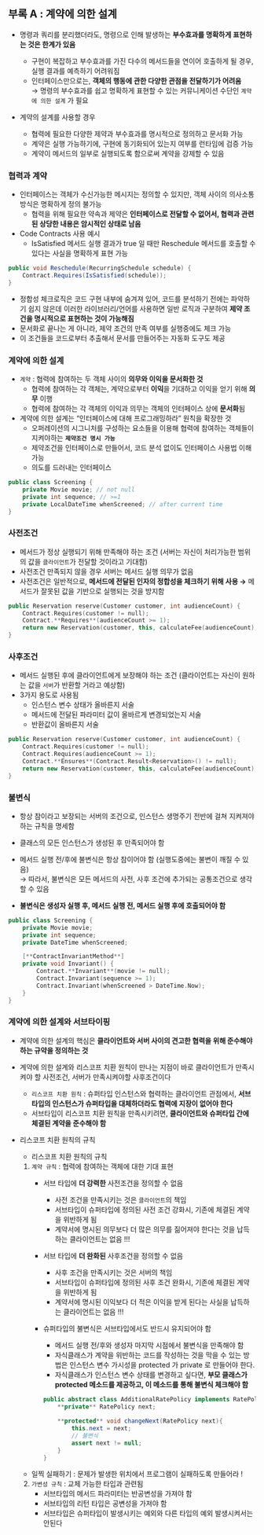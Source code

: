## 부록 A : 계약에 의한 설계

- 명령과 쿼리를 분리했더라도, 명령으로 인해 발생하는 **부수효과를 명확하게 표현하는 것은 한계가 있음**
    - 구현이 복잡하고 부수효과를 가진 다수의 메서드들을 연이어 호출하게 될 경우, 실행 결과를 예측하기 어려워짐
    - 인터페이스만으로는, **객체의 행동에 관한 다양한 관점을 전달하기가 어려움** <br>
    → 명령의 부수효과를 쉽고 명확하게 표현할 수 있는 커뮤니케이션 수단인 `계약에 의한 설계` 가 필요
    
- 계약의 설계를 사용할 경우
    - 협력에 필요한 다양한 제약과 부수효과를 명시적으로 정의하고 문서화 가능
    - 계약은 실행 가능하기에, 구현에 동기화되어 있는지 여부를 런타임에 검증 가능
    - 계약이 메서드의 일부로 실행되도록 함으로써 계약을 강제할 수 있음
### 협력과 계약

- 인터페이스는 객체가 수신가능한 메시지는 정의할 수 있지만, 객체 사이의 의사소통 방식은 명확하게 정의 불가능
    - 협력을 위해 필요한 약속과 제약은 **인터페이스로 전달할 수 없어서, 협력과 관련된 상당한 내용은 암시적인 상태로 남음**
- Code Contracts 사용 예시
    - IsSatisfied 메서드 실행 결과가 true 일 때만 Reschedule 메서드를 호출할 수 있다는 사실을 명확하게 표현 가능

```java
public void Reschedule(RecurringSchedule schedule) {
	Contract.Requires(IsSatisfied(schedule));
}
```

- 정합성 체크로직은 코드 구현 내부에 숨겨져 있어, 코드를 분석하기 전에는 파악하기 쉽지 않은데 이러한 라이브러리/언어를 사용하면 일반 로직과 구분하여 **제약 조건을 명시적으로 표현하는 것이 가능해짐**
- 문서화로 끝나는 게 아니라, 제약 조건의 만족 여부를 실행중에도 체크 가능
- 이 조건들을 코드로부터 추출해서 문서를 만들어주는 자동화 도구도 제공

### 계약에 의한 설계
- `계약` : 협력에 참여하는 두 객체 사이의 **의무와 이익을 문서화한 것**
    - 협력에 참여하는 각 객체는, 계약으로부터 **이익**을 기대하고 이익을 얻기 위해 **의무** 이행
    - 협력에 참여하는 각 객체의 이익과 의무는 객체의 인터페이스 상에 **문서화**됨
- 계약에 의한 설계는 “인터페이스에 대해 프로그래밍하라” 원칙을 확장한 것
    - 오퍼레이션의 시그니처를 구성하는 요소들을 이용해 협력에 참여하는 객체들이 지켜야하는 **`제약조건 명시 가능`**
    - 제약조건을 인터페이스로 만들어서, 코드 분석 없이도 인터페이스 사용법 이해 가능
    - 의도를 드러내는 인터페이스

```java
public class Screening {
	private Movie movie; // not null
	private int sequence; // >=1
	private LocalDateTime whenScreened; // after current time 
}
```

### 사전조건
- 메서드가 정상 실행되기 위해 만족해야 하는 조건 (서버는 자신이 처리가능한 범위의 값을 `클라이언트`가 전달할 것이라고 기대함)
- 사전조건 만족되지 않을 경우 서버는 메서드 실행 의무가 없음
- 사전조건은 일반적으로, **메서드에 전달된 인자의 정합성을 체크하기 위해 사용 →** 메서드가 잘못된 값을 기반으로 실행되는 것을 방지함

```C++
public Reservation reserve(Customer customer, int audienceCount) {
	Contract.Requires(customer != null);
	Contract.**Requires**(audienceCount >= 1);
	return new Reservation(customer, this, calculateFee(audienceCount), audienceCount);
}
```

### 사후조건
- 메서드 실행된 후에 클라이언트에게 보장해야 하는 조건 (클라이언트는 자신이 원하는 값을 `서버`가 반환할 거라고 예상함)
- 3가지 용도로 사용됨
    - 인스턴스 변수 상태가 올바른지 서술
    - 메서드에 전달된 파라미터 값이 올바르게 변경되었는지 서술
    - 반환값이 올바른지 서술

```C++
public Reservation reserve(Customer customer, int audienceCount) {
	Contract.Requires(customer != null);
	Contract.Requires(audienceCount >= 1);
	Contract.**Ensures**(Contract.Result<Reservation>() != null);
	return new Reservation(customer, this, calculateFee(audienceCount), audienceCount);
}
```

### 불변식
- 항상 참이라고 보장되는 서버의 조건으로, 인스턴스 생명주기 전반에 걸쳐 지켜져야 하는 규칙을 명세함
- 클래스의 모든 인스턴스가 생성된 후 만족되어야 함
- 메서드 실행 전/후에 불변식은 항상 참이어야 함 (실행도중에는 불변이 깨질 수 있음) <br> 
    → 따라서, 불변식은 모든 메서드의 사전, 사후 조건에 추가되는 공통조건으로 생각할 수 있음
    
- **불변식은 생성자 실행 후, 메서드 실행 전, 메서드 실행 후에 호출되어야 함**

```C++
public class Screening {
	private Movie movie;
	private int sequence;
	private DateTime whenScreened;

	[**ContractInvariantMethod**]
	private void Invariant() {
		Contract.**Invariant**(movie != null);
		Contract.Invariant(sequence >= 1);
		Contract.Invariant(whenScreened > DateTime.Now);
	}
}
```

### 계약에 의한 설계와 서브타이핑

- 계약에 의한 설계의 핵심은 **클라이언트와 서버 사이의 견고한 협력을 위해 준수해야 하는 규약을 정의하는 것**
- 계약에 의한 설계와 리스코프 치환 원칙이 만나는 지점이 바로 클라이언트가 만족시켜야 할 사전조건, 서버가 만족시켜야할 사후조건이다
    - `리스코프 치환 원칙` : 슈퍼타입 인스턴스와 협력하는 클라이언트 관점에서, **서브타입의 인스턴스가 슈퍼타입을 대체하더라도 협력에 지장이 없어야 한다**
    - 서브타입이 리스코프 치환 원칙을 만족시키려면, **클라이언트와 슈퍼타입 간에 체결된 계약을 준수해야 함**
- 리스코프 치환 원칙의 규칙
    - 리스코프 치환 원칙의 규칙
    1. `계약 규칙` : 협력에 참여하는 객체에 대한 기대 표현
        - 서브 타입에 **더 강력한** 사전조건을 정의할 수 없음
            - 사전 조건을 만족시키는 것은 `클라이언트`의 책임
            - 서브타입이 슈퍼타입에 정의된 사전 조건 강화시, 기존에 체결된 계약을 위반하게 됨
            - 계약서에 명시된 의무보다 더 많은 의무를 짊어져야 한다는 것을 납득하는 클라이언트는 없음 !!!
        - 서브 타입에 **더 완화된** 사후조건을 정의할 수 없음
            - 사후 조건을 만족시키는 것은 서버의 책임
            - 서브타입이 슈퍼타입에 정의된 사후 조건 완화시, 기존에 체결된 계약을 위반하게 됨
            - 계약서에 명시된 이익보다 더 적은 이익을 받게 된다는 사실을 납득하는 클라이언트는 없음 !!!
        - 슈퍼타입의 불변식은 서브타입에서도 반드시 유지되어야 함
            - 메서드 실행 전/후와 생성자 마지막 시점에서 불변식을 만족해야 함
            - 자식클래스가 계약을 위반하는 코드를 작성하는 것을 막을 수 있는 방법은 인스턴스 변수 가시성을 protected 가 private 로 만들어야 한다.
            - 자식클래스가 인스턴스 변수 상태를 변경하고 싶다면, **부모 클래스가 protected 메소드를 제공하고, 이 메소드를 통해 불변식 체크해야 함**
            
            ```java
            public abstract class AdditionalRatePolicy implements RatePolicy {
            	**private** RatePolicy next;
            	
            	**protected** void changeNext(RatePolicy next){
            		this.next = next;
            		// 불변식
            		assert next != null;	
            	}
            }
            ```
            
    - 일찍 실패하기 : 문제가 발생한 위치에서 프로그램이 실패하도록 만들어라 !
    2. `가변성 규칙` : 교체 가능한 타입과 관련됨
        - 서브타입의 메서드 파라미터는 반공변성을 가져야 함
        - 서브타입의 리턴 타입은 공변성을 가져야 함
        - 서브타입은 슈퍼타입이 발생시키는 예외와 다른 타입의 예외 발생시켜서는 안된다
